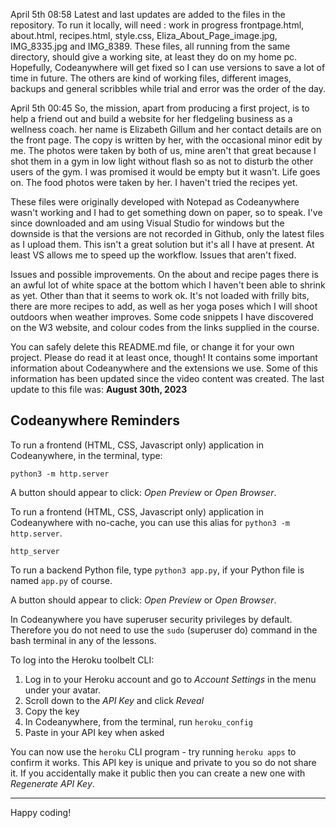 April 5th 08:58
Latest and last updates are added to the files in the repository. To run it locally, will need :
work in progress frontpage.html,
about.html,
recipes.html,
style.css,
Eliza_About_Page_image.jpg,
IMG_8335.jpg and 
IMG_8389. 
These files, all running from the same directory, should give a working site, at least they do on my home pc. Hopefully, Codeanywhere will get fixed so I can use versions to save a lot of time in future.
The others are kind of working files, different images, backups and general scribbles while trial and error was the order of the day.


April 5th 00:45
So, the mission, apart from producing a first project, is to help a friend out and build a website for her fledgeling business as a wellness coach. her name is Elizabeth Gillum and her contact details are on the front page. The copy is written by her, with the occasional minor edit by me. The photos were taken by both of us, mine aren't that great because I shot them in a gym in low light without flash so as not to disturb the other users of the gym. I was promised it would be empty but it wasn't. Life goes on.
The food photos were taken by her. I haven't tried the recipes yet.

These files were originally developed with Notepad as Codeanywhere wasn't working and I had to get something down on paper, so to speak. I've since downloaded and am using Visual Studio for windows but the downside is that the versions are not recorded in Github, only the latest files as I upload them. This isn't a great solution but it's all I have at present. At least VS allows me to speed up the workflow.
Issues that aren't fixed.

Issues and possible improvements.
On the about and recipe pages there is an awful lot of white space at the bottom which I haven't been able to shrink as yet. Other than that it seems to work ok. It's not loaded with frilly bits, there are more recipes to add, as well as her yoga poses which I will shoot outdoors when weather improves. Some code snippets I have discovered on the W3 website, and colour codes from the links supplied in the course.







You can safely delete this README.md file, or change it for your own project. Please do read it at least once, though! It contains some important information about Codeanywhere and the extensions we use. Some of this information has been updated since the video content was created. The last update to this file was: **August 30th, 2023**

## Codeanywhere Reminders

To run a frontend (HTML, CSS, Javascript only) application in Codeanywhere, in the terminal, type:

`python3 -m http.server`

A button should appear to click: _Open Preview_ or _Open Browser_.

To run a frontend (HTML, CSS, Javascript only) application in Codeanywhere with no-cache, you can use this alias for `python3 -m http.server`.

`http_server`

To run a backend Python file, type `python3 app.py`, if your Python file is named `app.py` of course.

A button should appear to click: _Open Preview_ or _Open Browser_.

In Codeanywhere you have superuser security privileges by default. Therefore you do not need to use the `sudo` (superuser do) command in the bash terminal in any of the lessons.

To log into the Heroku toolbelt CLI:

1. Log in to your Heroku account and go to _Account Settings_ in the menu under your avatar.
2. Scroll down to the _API Key_ and click _Reveal_
3. Copy the key
4. In Codeanywhere, from the terminal, run `heroku_config`
5. Paste in your API key when asked

You can now use the `heroku` CLI program - try running `heroku apps` to confirm it works. This API key is unique and private to you so do not share it. If you accidentally make it public then you can create a new one with _Regenerate API Key_.

---

Happy coding!
